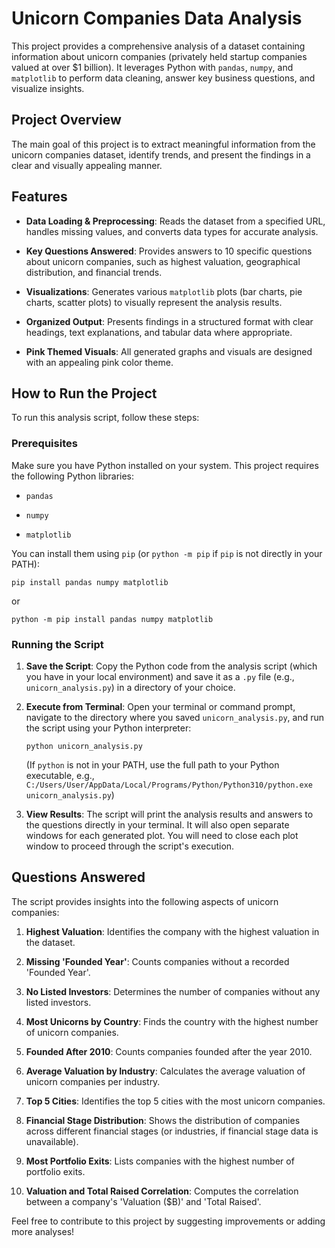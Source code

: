 Unicorn Companies Data Analysis
==================================

This project provides a comprehensive analysis of a dataset containing information about unicorn companies (privately held startup companies valued at over $1 billion). It leverages Python with `pandas`, `numpy`, and `matplotlib` to perform data cleaning, answer key business questions, and visualize insights.

Project Overview
-------------------

The main goal of this project is to extract meaningful information from the unicorn companies dataset, identify trends, and present the findings in a clear and visually appealing manner.

Features
----------

*   **Data Loading & Preprocessing**: Reads the dataset from a specified URL, handles missing values, and converts data types for accurate analysis.
    
*   **Key Questions Answered**: Provides answers to 10 specific questions about unicorn companies, such as highest valuation, geographical distribution, and financial trends.
    
*   **Visualizations**: Generates various `matplotlib` plots (bar charts, pie charts, scatter plots) to visually represent the analysis results.
    
*   **Organized Output**: Presents findings in a structured format with clear headings, text explanations, and tabular data where appropriate.
    
*   **Pink Themed Visuals**: All generated graphs and visuals are designed with an appealing pink color theme.
    

How to Run the Project
-------------------------

To run this analysis script, follow these steps:

### Prerequisites

Make sure you have Python installed on your system. This project requires the following Python libraries:

*   `pandas`
    
*   `numpy`
    
*   `matplotlib`
    

You can install them using `pip` (or `python -m pip` if `pip` is not directly in your PATH):

    pip install pandas numpy matplotlib
    

or

    python -m pip install pandas numpy matplotlib
    

### Running the Script

1.  **Save the Script**: Copy the Python code from the analysis script (which you have in your local environment) and save it as a `.py` file (e.g., `unicorn_analysis.py`) in a directory of your choice.
    
2.  **Execute from Terminal**: Open your terminal or command prompt, navigate to the directory where you saved `unicorn_analysis.py`, and run the script using your Python interpreter:
    
        python unicorn_analysis.py
        
    
    (If `python` is not in your PATH, use the full path to your Python executable, e.g., `C:/Users/User/AppData/Local/Programs/Python/Python310/python.exe unicorn_analysis.py`)
    
3.  **View Results**: The script will print the analysis results and answers to the questions directly in your terminal. It will also open separate windows for each generated plot. You will need to close each plot window to proceed through the script's execution.
    

Questions Answered
--------------------

The script provides insights into the following aspects of unicorn companies:

1.  **Highest Valuation**: Identifies the company with the highest valuation in the dataset.
    
2.  **Missing 'Founded Year'**: Counts companies without a recorded 'Founded Year'.
    
3.  **No Listed Investors**: Determines the number of companies without any listed investors.
    
4.  **Most Unicorns by Country**: Finds the country with the highest number of unicorn companies.
    
5.  **Founded After 2010**: Counts companies founded after the year 2010.
    
6.  **Average Valuation by Industry**: Calculates the average valuation of unicorn companies per industry.
    
7.  **Top 5 Cities**: Identifies the top 5 cities with the most unicorn companies.
    
8.  **Financial Stage Distribution**: Shows the distribution of companies across different financial stages (or industries, if financial stage data is unavailable).
    
9.  **Most Portfolio Exits**: Lists companies with the highest number of portfolio exits.
    
10.  **Valuation and Total Raised Correlation**: Computes the correlation between a company's 'Valuation ($B)' and 'Total Raised'.
    

Feel free to contribute to this project by suggesting improvements or adding more analyses!
